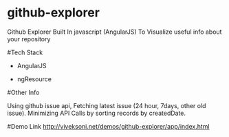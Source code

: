 # github-explorer

Github Explorer Built In javascript (AngularJS) To Visualize useful info about your repository


#Tech Stack

 - AngularJS
 
 - ngResource

#Other Info


Using github issue api, Fetching latest issue (24 hour, 7days, other old issue).
Minimizing API Calls by sorting records by createdDate.





#Demo Link
http://viveksoni.net/demos/github-explorer/app/index.html

